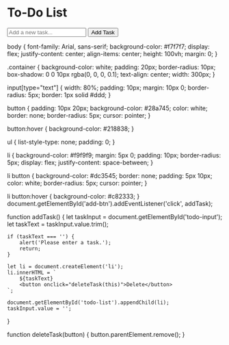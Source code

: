 <!DOCTYPE html>
<html lang="en">
<head>
    <meta charset="UTF-8">
    <meta name="viewport" content="width=device-width, initial-scale=1.0">
    <title>To-Do List</title>
    <link rel="stylesheet" href="styles.css">
</head>
<body>
    <div class="container">
        <h1>To-Do List</h1>
        <input type="text" id="todo-input" placeholder="Add a new task...">
        <button id="add-btn">Add Task</button>
        <ul id="todo-list"></ul>
    </div>
    <script src="script.js"></script>
</body>
</html>
body {
    font-family: Arial, sans-serif;
    background-color: #f7f7f7;
    display: flex;
    justify-content: center;
    align-items: center;
    height: 100vh;
    margin: 0;
}

.container {
    background-color: white;
    padding: 20px;
    border-radius: 10px;
    box-shadow: 0 0 10px rgba(0, 0, 0, 0.1);
    text-align: center;
    width: 300px;
}

input[type="text"] {
    width: 80%;
    padding: 10px;
    margin: 10px 0;
    border-radius: 5px;
    border: 1px solid #ddd;
}

button {
    padding: 10px 20px;
    background-color: #28a745;
    color: white;
    border: none;
    border-radius: 5px;
    cursor: pointer;
}

button:hover {
    background-color: #218838;
}

ul {
    list-style-type: none;
    padding: 0;
}

li {
    background-color: #f9f9f9;
    margin: 5px 0;
    padding: 10px;
    border-radius: 5px;
    display: flex;
    justify-content: space-between;
}

li button {
    background-color: #dc3545;
    border: none;
    padding: 5px 10px;
    color: white;
    border-radius: 5px;
    cursor: pointer;
}

li button:hover {
    background-color: #c82333;
}
document.getElementById('add-btn').addEventListener('click', addTask);

function addTask() {
    let taskInput = document.getElementById('todo-input');
    let taskText = taskInput.value.trim();

    if (taskText === '') {
        alert('Please enter a task.');
        return;
    }

    let li = document.createElement('li');
    li.innerHTML = `
        ${taskText} 
        <button onclick="deleteTask(this)">Delete</button>
    `;
    
    document.getElementById('todo-list').appendChild(li);
    taskInput.value = '';
}

function deleteTask(button) {
    button.parentElement.remove();
}
